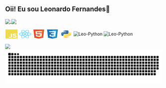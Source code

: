 ## Oii! Eu sou Leonardo Fernandes👋
<a href="https://github.com/LeonardoFernandess/github-readme-stats">
  <img height=200 align="center" src="https://github-readme-stats.vercel.app/api?username=LeonardoFernandess&theme=dracula" />
</a>
<a href="https://github.com/LeonardoFernandess/github-readme-stats">
  <img height=200 align="center" src="https://github-readme-stats.vercel.app/api/top-langs?username=LeonardoFernandess&layout=compact&langs_count=8&card_width=320&theme=dracula" />
</a>

<div style="display: inline_block"><br>
  <img align="center" alt="Leo-Js" height="30" width="40" src="https://raw.githubusercontent.com/devicons/devicon/master/icons/javascript/javascript-plain.svg">
  <img align="center" alt="Leo-Ts" height="30" width="40"  src="https://raw.githubusercontent.com/devicons/devicon/master/icons/react/react-original.svg">
  <img align="center" alt="Leo-HTML" height="30" width="40" src="https://raw.githubusercontent.com/devicons/devicon/master/icons/html5/html5-original.svg">
  <img align="center" alt="Leo-CSS" height="30" width="40" src="https://raw.githubusercontent.com/devicons/devicon/master/icons/css3/css3-original.svg">
  <img align="center" alt="Leo-Python" height="30" width="40" src="https://raw.githubusercontent.com/devicons/devicon/master/icons/python/python-original.svg">
  <img align="center" alt="Leo-Python" height="30" width="40" src="https://cdn.jsdelivr.net/gh/devicons/devicon@latest/icons/django/django-plain.svg">
<img align="center" alt="Leo-Python" height="30" width="40" src="https://cdn.jsdelivr.net/gh/devicons/devicon@latest/icons/fastapi/fastapi-original-wordmark.svg" />
  
</div>
<br>
 
<div> 
  <a href="https://www.linkedin.com/in/leonardo-fernandes-3550a3242/" target="_blank"><img src="https://img.shields.io/badge/-LinkedIn-%230077B5?style=for-the-badge&logo=linkedin&logoColor=white" target="_blank"></a> 
</div>

<picture>
  <source media="(prefers-color-scheme: dark)" srcset="https://raw.githubusercontent.com/LeonardoFernandess/LeonardoFernandess/output/github-contribution-grid-snake-dark.svg">
  <source media="(prefers-color-scheme: light)" srcset="https://raw.githubusercontent.com/LeonardoFernandess/LeonardoFernandess/output/github-contribution-grid-snake.svg">
  <img alt="github contribution grid snake animation" src="https://raw.githubusercontent.com/LeonardoFernandess/LeonardoFernandess/output/github-contribution-grid-snake.svg">
</picture>
